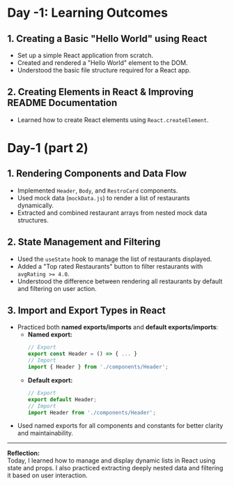 # Day -1: Learning Outcomes

## 1. Creating a Basic "Hello World" using React
- Set up a simple React application from scratch.
- Created and rendered a "Hello World" element to the DOM.
- Understood the basic file structure required for a React app.

## 2. Creating Elements in React & Improving README Documentation
- Learned how to create React elements using `React.createElement`.
# Day-1 (part 2)

## 1. Rendering Components and Data Flow
- Implemented `Header`, `Body`, and `RestroCard` components.
- Used mock data (`mockData.js`) to render a list of restaurants dynamically.
- Extracted and combined restaurant arrays from nested mock data structures.

## 2. State Management and Filtering
- Used the `useState` hook to manage the list of restaurants displayed.
- Added a "Top rated Restaurants" button to filter restaurants with `avgRating >= 4.0`.
- Understood the difference between rendering all restaurants by default and filtering on user action.

## 3. Import and Export Types in React
- Practiced both **named exports/imports** and **default exports/imports**:
  - **Named export:**  
    ```js
    // Export
    export const Header = () => { ... }
    // Import
    import { Header } from './components/Header';
    ```
  - **Default export:**  
    ```js
    // Export
    export default Header;
    // Import
    import Header from './components/Header';
    ```
- Used named exports for all components and constants for better clarity and maintainability.

---

**Reflection:**  
Today, I learned how to manage and display dynamic lists in React using state and props. I also practiced extracting deeply nested data and filtering it based on user interaction.

